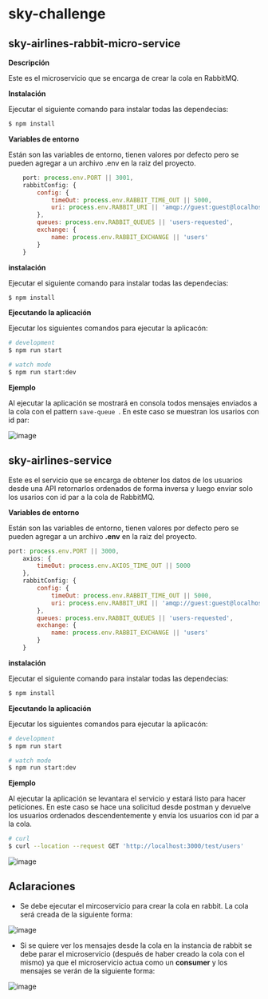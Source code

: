**sky-challenge**
==
**sky-airlines-rabbit-micro-service**
--

**Descripción**

Este es el microservicio que se encarga de crear la cola en RabbitMQ.

**Instalación**

Ejecutar el siguiente comando para instalar todas las dependecias:

```bash
$ npm install
```

**Variables de entorno**

Están son las variables de entorno, tienen valores por defecto pero se pueden agregar a un archivo .env en la raiz del proyecto.


```javascript
    port: process.env.PORT || 3001,
    rabbitConfig: {
        config: {
            timeOut: process.env.RABBIT_TIME_OUT || 5000,
            uri: process.env.RABBIT_URI || 'amqp://guest:guest@localhost:5672'
        },
        queues: process.env.RABBIT_QUEUES || 'users-requested',
        exchange: {
            name: process.env.RABBIT_EXCHANGE || 'users'
        }
    }
```


**instalación**

Ejecutar el siguiente comando para instalar todas las dependecias:

```bash
$ npm install
```


**Ejecutando la aplicación**

Ejecutar los siguientes comandos para ejecutar la aplicacón:
```bash
# development
$ npm run start

# watch mode
$ npm run start:dev
```

**Ejemplo**

Al ejecutar la aplicación se mostrará en consola todos mensajes enviados a la cola con el pattern ``save-queue ``. En este caso se muestran los usarios con id par:

![image](https://github.com/lumen1296/sky-challenge/assets/21350667/84d4df48-5053-4baa-8030-3a446d145c22)





**sky-airlines-service**
--
Este es el servicio que se encarga de obtener los datos de los usuarios desde una API retornarlos ordenados de forma inversa y luego enviar solo los usarios con id par a la cola de RabbitMQ.

**Variables de entorno**

Están son las variables de entorno, tienen valores por defecto pero se pueden agregar a un archivo **.env** en la raiz del proyecto.


```javascript
port: process.env.PORT || 3000,
    axios: {
        timeOut: process.env.AXIOS_TIME_OUT || 5000
    },
    rabbitConfig: {
        config: {
            timeOut: process.env.RABBIT_TIME_OUT || 5000,
            uri: process.env.RABBIT_URI || 'amqp://guest:guest@localhost:5672'
        },
        queues: process.env.RABBIT_QUEUES || 'users-requested',
        exchange: {
            name: process.env.RABBIT_EXCHANGE || 'users'
        }
    }

```


**instalación**

Ejecutar el siguiente comando para instalar todas las dependecias:

```bash
$ npm install
```


**Ejecutando la aplicación**

Ejecutar los siguientes comandos para ejecutar la aplicacón:
```bash
# development
$ npm run start

# watch mode
$ npm run start:dev
```

**Ejemplo**

Al ejecutar la aplicación se levantara el servicio y estará listo para hacer peticiones. En este caso se hace una solicitud desde postman y devuelve los usuarios ordenados descendentemente y envía los usuarios con id par a la cola.

```bash
# curl
$ curl --location --request GET 'http://localhost:3000/test/users'

```


![image](https://github.com/lumen1296/sky-challenge/assets/21350667/0bf60347-e4bc-4ad5-82eb-5019b968601b)


## Aclaraciones

- Se debe ejecutar el mircoservicio para crear la cola en rabbit. La cola será creada de la siguiente forma:

![image](https://github.com/lumen1296/sky-challenge/assets/21350667/f00594eb-5d9f-428d-8613-60c642dcdb0d)

- Si se quiere ver los mensajes desde la cola en la instancia de rabbit se debe parar el microservicio (después de haber creado la cola con el mismo) ya que el microservicio actua como un **consumer** y los mensajes se verán de la siguiente forma:

![image](https://github.com/lumen1296/sky-challenge/assets/21350667/e3d89c49-0d1c-4838-a02d-3415bb99138b)








